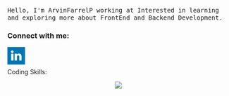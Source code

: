<p>
  <samp>
    Hello, I'm ArvinFarrelP working at Interested in learning and exploring more about FrontEnd and Backend Development. 
  </samp>
</p>

### Connect with me:
<a href="https://www.linkedin.com/mwlite/in/arvin-farrel-pramuditya-477301233">
  <img align="left" alt="ArvinFarrelP Linkdin" width="40px" src="https://raw.githubusercontent.com/edent/SuperTinyIcons/099dc12b59179d07d534069bc8551718f786d91a/images/svg/linkedin.svg" />
</a><br></br>


<p>                                                         Coding Skills:   </p>
<p align="center">
  <a href="https://skillicons.dev">
    <img src="https://skillicons.dev/icons?i=html,css,bootstrap,js,react,py"/>
  </a>
</p><br></br>




